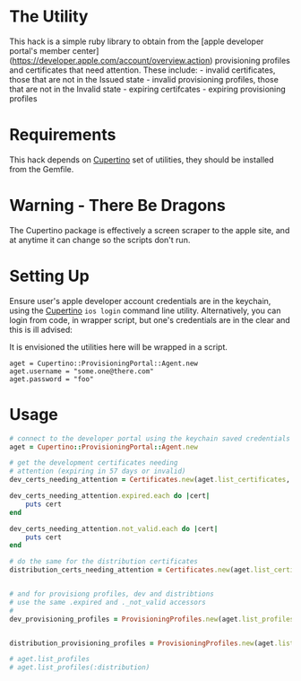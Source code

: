 # The Utility

This hack is a simple ruby library to obtain from the [apple developer portal's member center] (https://developer.apple.com/account/overview.action) provisioning profiles and certificates that need attention.  These include:
    - invalid certificates, those that are not in the Issued state
    - invalid provisioning profiles, those that are not in the Invalid state
    - expiring certifcates
    - expiring provisioning profiles 

# Requirements

This hack depends on [Cupertino](https://github.com/nomad/Cupertino) set of utilities, they should be installed from the Gemfile. 

# Warning - There Be Dragons
The Cupertino package is effectively a screen scraper to the apple site, and at anytime it can change so the scripts don't run.

# Setting Up

Ensure user's apple developer account credentials are in the keychain, using the [Cupertino](https://github.com/nomad/Cupertino) `ios login` command line utility.  Alternatively, you can login from code, in wrapper script, but one's credentials are in the clear and this is ill advised:

It is envisioned the utilities here will be wrapped in a script.

````
aget = Cupertino::ProvisioningPortal::Agent.new
aget.username = "some.one@there.com"
aget.password = "foo"
````

# Usage

````ruby
# connect to the developer portal using the keychain saved credentials
aget = Cupertino::ProvisioningPortal::Agent.new

# get the development certificates needing
# attention (expiring in 57 days or invalid)
dev_certs_needing_attention = Certificates.new(aget.list_certificates, Date.today, 57)

dev_certs_needing_attention.expired.each do |cert|
    puts cert
end

dev_certs_needing_attention.not_valid.each do |cert|
    puts cert
end

# do the same for the distribution certificates
distribution_certs_needing_attention = Certificates.new(aget.list_certificates(:distribution), Date.today, 57)


# and for provisiong profiles, dev and distribtions
# use the same .expired and ._not_valid accessors
#
dev_provisioning_profiles = ProvisioningProfiles.new(aget.list_profiles, Date.today, 57)


distribution_provisioning_profiles = ProvisioningProfiles.new(aget.list_profiles(:distribution), Date.today, 57)

# aget.list_profiles
# aget.list_profiles(:distribution)

````
